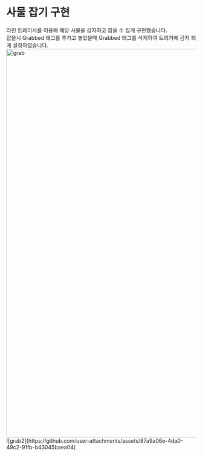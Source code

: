 <h1>사물 잡기 구현</h1>
라인 트레이서를 이용해 해당 사물을 감지하고 잡을 수 있게 구현했습니다.<br>
잡을시 Grabbed 태그를 추가고 놓았을때 Grabbed 태그를 삭제하여 트리거에 감지 되게 설정하였습니다.
<img width="1031" alt="grab" src="https://github.com/user-attachments/assets/de59e00b-8145-43ec-85ab-9de1faf71913" />
![grab2](https://github.com/user-attachments/assets/87a9a06e-4da0-49c2-91fb-b43045baea04)
